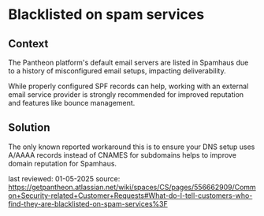 # Blacklisted on spam services


## Context
The Pantheon platform's default email servers are listed in Spamhaus due to a history of misconfigured email setups, impacting deliverability.

While properly configured SPF records can help, working with an external email service provider is strongly recommended for improved reputation and features like bounce management.

## Solution
The only known reported workaround this is to ensure your DNS setup uses A/AAAA records instead of CNAMES for subdomains helps to improve domain reputation for Spamhaus.

last reviewed: 01-05-2025
source: https://getpantheon.atlassian.net/wiki/spaces/CS/pages/556662909/Common+Security-related+Customer+Requests#What-do-I-tell-customers-who-find-they-are-blacklisted-on-spam-services%3F